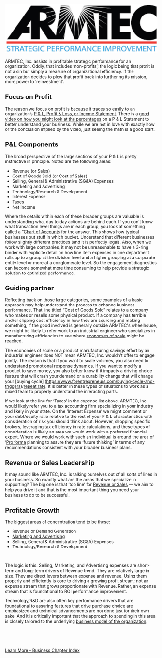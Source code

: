 
<img src="../assets/images/ARMTEC Logo Medium+.png"  width="750">

ARMTEC, Inc. assists in profitable strategic performance for an organization.  Oddly, that includes ‘non-profits’; the logic being that profit is not a sin but simply a measure of organizational efficiency.  If the organization decides to plow that profit back into furthering its mission, more power to ‘reinvestment’.

## Focus on Profit

The reason we focus on profit is because it traces so easily to an organization’s [P & L, Profit & Loss, or Income Statement](https://corporatefinanceinstitute.com/resources/accounting/profit-and-loss-statement-pl/).  There is a [good video on how you might look at the percentages](https://www.youtube.com/watch?v=HUnifB9Ot90) on a P & L Statement to better understand your business.  While we are not in love with exactly how or the conclusion implied by the video, just seeing the math is a good start.

## P&L Components
The broad perspective of the large sections of your P & L is pretty instructive in principle.  Noted are the following areas: 

  - Revenue (or Sales)
  - Cost of Goods Sold (or Cost of Sales)
  - Selling, General & Administrative (SG&A) Expenses
  - Marketing and Advertising
  - Technology/Research & Development
  - Interest Expense
  - Taxes
  - Net Income


Where the details within each of these broader groups are valuable is understanding what day to day actions are behind each.  If you don’t know what transaction level things are in each group, you look at something called a “[Chart of Accounts](https://www.accountingcoach.com/chart-of-accounts/explanation/2) for the answer.  This shows how typical businesses put stuff in which bucket.  Understand that different businesses follow slightly different practices (and it is perfectly legal).   Also, when we work with large companies, it may not be unreasonable to have a 3-ring binder with explicite detail on how line item expenses in one department rolls up to a group at the division level and a higher grouping at a corporate entity level or more at a conglomerate level.  So the engagement diagnostics can become somewhat more time consuming to help provide a strategic solution to optimized performance.

## Guiding partner
Reflecting back on those large categories, some examples of a basic approach may help understand the process to enhance business performance.  That line titled “Cost of Goods Sold” relates to a company who makes or resells some physical product.  If a company has terrible and/or slipping cost efficiency in how they are sourcing and making something, if the good involved is generally outside ARMTEC's wheelhouse, we might be likely to refer work to an industrial engineer who specializes in manufacturing efficiencies to see where [economies of scale](https://www.investopedia.com/terms/e/economiesofscale.asp#:~:text=Investopedia%20%2F%20Mira%20Norian-,What%20Are%20Economies%20of%20Scale%3F,a%20larger%20number%20of%20goods.) might be reached. 

The economies of scale or a product manufacturing savings effort by an industrial engineer does NOT mean ARMTEC, Inc. wouldn’t offer to engage jointly.  The reason is that if you want to scale volumes, you also need to understand promotional response dynamics.  If you want to modify a product to save money, you also better know if it impacts a driving choice feature that will crash your demand or a durability change that will change your [buying cycle] (https://www.forentrepreneurs.com/buying-cycle-and-triggers)/[repeat rate](https://www.glew.io/guides/calculate-repeat-purchase-rate).   It is better in these types of situations to work as a mixed team to properly understand the interacting parts.

If we look at the line for ‘Taxes’ in the expense list above, ARMTEC, Inc. would likely refer you to a tax accounting firm specializing in your industry and likely in your state.  On the ‘Interest Expense’ we might comment on your debt/equity ratio relative to the rest of your P & L characteristics with consideration of risk you should think about.  However, shopping specific brokers, leveraging tax efficiency in rate calculations, and these types of consideration is likely an area we would work with a preferred financial expert.  Where we would work with such an individual is around the area of ‘[Pro forma](https://www.accountingtools.com/articles/what-are-pro-forma-financial-statements.html#:~:text=Pro%20forma%20financial%20statements%20are,may%20occur%20in%20the%20future.) planning to assure they are ‘future thinking’ in terms of any recommendations consistent with your broader business plans.  

## Revenue or Sales Leadership

It may sound like ARMTEC, Inc. is talking ourselves out of all sorts of lines in your business.  So exactly what are the areas that we specialize in supporting?  The big one is that ‘top line’ for [Revenue or Sales](../business/demand.md) — we aim to help you drive it and that is the most important thing you need your business to do to be successful.  


## Profitable Growth

The biggest areas of concentration tend to be these:
 
   - Revenue or Demand Generation
   - [Marketing and Advertising](../business/adpromo.md)
   - Selling, General & Administrative (SG&A) Expenses
   - Technology/Research & Development
<br>

The logic is this.  Selling, Marketing, and Advertising expenses are short-term and long-term drivers of Revenue trend.   They are relatively large in size.  They are direct levers between expense and revenue.  Using them properly and efficiently is core to driving a growing profit stream; not an expense stream that grows proportionate with Revenue.  Rather, an expense stream that is foundational to ROI performance improvement.

Technology/R&D are also often key performance drivers that are foundational to assuring features that drive purchase choice are emphasized and technical advancements are not done just for their own sake.  And it is critically important that the approach to spending in this area is closely tailored to the underlying [business model of the organization](../business/models.md).


<br>
<br>
<br>

[Learn More - Business Chapter Index](../chapters.md#business)
